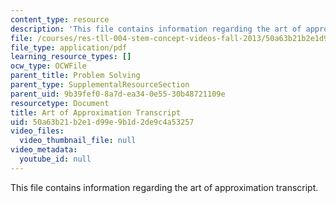 ```yaml
---
content_type: resource
description: 'This file contains information regarding the art of approximation transcript. '
file: /courses/res-tll-004-stem-concept-videos-fall-2013/50a63b21b2e1d99e9b1d2de9c4a53257_MITRES_TLL-004F13_ArtofApp.pdf
file_type: application/pdf
learning_resource_types: []
ocw_type: OCWFile
parent_title: Problem Solving
parent_type: SupplementalResourceSection
parent_uid: 9b39fef0-8a7d-ea34-0e55-30b48721109e
resourcetype: Document
title: Art of Approximation Transcript
uid: 50a63b21-b2e1-d99e-9b1d-2de9c4a53257
video_files:
  video_thumbnail_file: null
video_metadata:
  youtube_id: null
---
```

This file contains information regarding the art of approximation transcript. 

